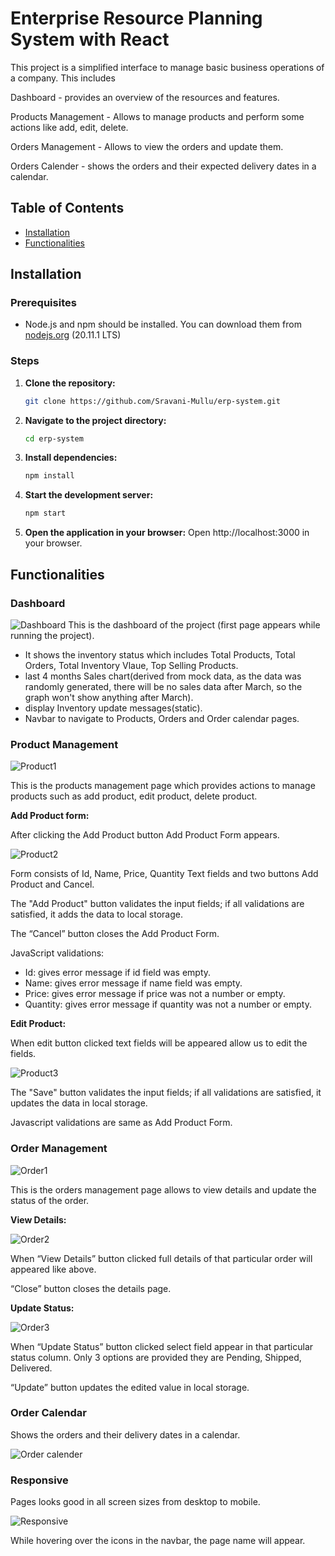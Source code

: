 # Enterprise Resource Planning System with React

This project is a simplified interface to manage basic business operations of a company. This includes

Dashboard - provides an overview of the resources and features.

Products Management  - Allows to manage products and perform some actions like add, edit, delete.

Orders Management - Allows to view the orders and update them.

Orders Calender - shows the orders and their expected delivery dates in a calendar. 

## Table of Contents
- [Installation](#Installation)
- [Functionalities](#Functionalities)

## Installation
### Prerequisites
- Node.js and npm should be installed. You can download them from [nodejs.org](https://nodejs.org) (20.11.1 LTS)
### Steps
 1. **Clone the repository:**
    ```bash
    git clone https://github.com/Sravani-Mullu/erp-system.git
    ```
   
3. **Navigate to the project directory:**
    ```bash
    cd erp-system 
    ```
    
4. **Install dependencies:**
   ```bash
   npm install
   ```
5. **Start the development server:**
   ```bash
   npm start
   ```
6. **Open the application in your browser:**
    Open http://localhost:3000 in your browser.
   
## Functionalities

### Dashboard
![Dashboard](/images/screenshot1.png)
This is the dashboard of the project (first page appears while running the project).
- It shows the inventory status which includes Total Products, Total Orders, Total Inventory Vlaue, Top Selling Products.
- last 4 months Sales chart(derived from mock data, as the data was randomly generated, there will be no sales data after March, so the graph won't show anything after March).
- display Inventory update messages(static).
- Navbar to navigate to Products, Orders and Order calendar pages.
### Product Management
![Product1](/images/screenshot2.png)

This is the products management page which provides actions to manage products such as add product, edit product, delete product.

**Add Product form:**

After clicking the Add Product button Add Product Form appears.

![Product2](/images/screenshot3.png)

Form consists of Id, Name, Price, Quantity Text fields and two buttons Add Product and Cancel.

The "Add Product" button validates the input fields; if all validations are satisfied, it adds the data to local storage.

The “Cancel” button closes the Add Product Form.

JavaScript validations:
-	Id: gives error message if id field was empty.
-	Name: gives error message if name field was empty.
-	Price: gives error message if price was not a number or empty.
-	Quantity: gives error message if quantity was not a number or empty.

**Edit Product:**

When edit button clicked text fields will be appeared allow us to edit the fields.

![Product3](/images/screenshot4.png)

The "Save" button validates the input fields; if all validations are satisfied, it updates the data in local storage.

Javascript validations are same as Add Product Form.

### Order Management 
![Order1](/images/screenshot5.png)

This is the orders management page allows to view details and update the status of the order.

**View Details:**

![Order2](/images/screenshot6.png)

When “View Details” button clicked full details of that particular order will appeared like above.

“Close” button closes the details page.

**Update Status:**

![Order3](/images/screenshot8.png)

When “Update Status” button clicked select field appear in that particular status column. Only 3 options are provided they are Pending, Shipped, Delivered.

“Update” button updates the edited value in local storage.

### Order Calendar
Shows the orders and their delivery dates in a calendar.

![Order calender](/images/screenshot7.png)

### Responsive
Pages looks good in all screen sizes from desktop to mobile.

![Responsive](/images/screenshot9.png)

While hovering over the icons in the navbar, the page name will appear.





